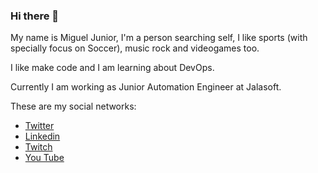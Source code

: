 ### Hi there 👋

My name is Miguel Junior, I'm a person searching self, I like sports (with specially focus on Soccer), music rock and videogames too.

I like make code and I am learning about DevOps.

Currently I am working as Junior Automation Engineer at Jalasoft.

These are my social networks:

- [Twitter](https://twitter.com/miguelajr89)
- [Linkedin](www.linkedin.com/in/thejuniorautomation)
- [Twitch](https://www.twitch.tv/migueljuniorbo)
- [You Tube](https://www.youtube.com/channel/UC3AISz2b5aZFvFw4ZK-d41w)
<!--
**migueljunior/migueljunior** is a ✨ _special_ ✨ repository because its `README.md` (this file) appears on your GitHub profile.

Here are some ideas to get you started:

- 🔭 I’m currently working on ...
- 🌱 I’m currently learning ...
- 👯 I’m looking to collaborate on ...
- 🤔 I’m looking for help with ...
- 💬 Ask me about ...
- 📫 How to reach me: ...
- 😄 Pronouns: ...
- ⚡ Fun fact: ...
-->
